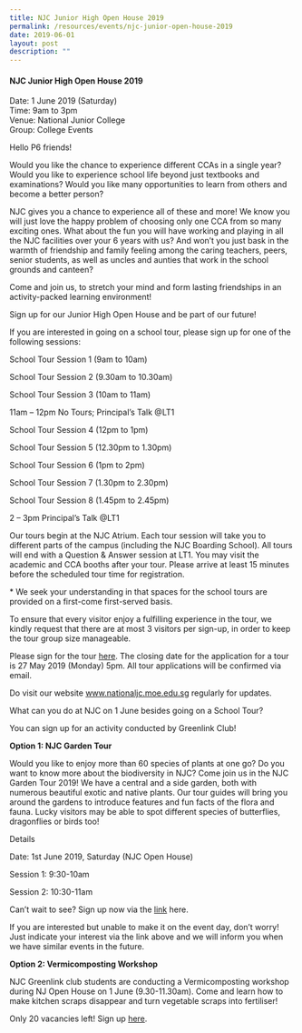 ```yaml
---
title: NJC Junior High Open House 2019
permalink: /resources/events/njc-junior-open-house-2019
date: 2019-06-01
layout: post
description: ""
---
```

#### NJC Junior High Open House 2019

Date: 1 June 2019 (Saturday)  
Time: 9am to 3pm  
Venue: National Junior College  
Group: College Events

Hello P6 friends!

Would you like the chance to experience different CCAs in a single year? Would you like to experience school life beyond just textbooks and examinations? Would you like many opportunities to learn from others and become a better person?

NJC gives you a chance to experience all of these and more! We know you will just love the happy problem of choosing only one CCA from so many exciting ones. What about the fun you will have working and playing in all the NJC facilities over your 6 years with us? And won’t you just bask in the warmth of friendship and family feeling among the caring teachers, peers, senior students, as well as uncles and aunties that work in the school grounds and canteen?

Come and join us, to stretch your mind and form lasting friendships in an activity-packed learning environment!

Sign up for our Junior High Open House and be part of our future!

If you are interested in going on a school tour, please sign up for one of the following sessions:

School Tour Session 1 (9am to 10am)

School Tour Session 2 (9.30am to 10.30am)

School Tour Session 3 (10am to 11am)

11am – 12pm No Tours; Principal’s Talk @LT1

School Tour Session 4 (12pm to 1pm)

School Tour Session 5 (12.30pm to 1.30pm)

School Tour Session 6 (1pm to 2pm)

School Tour Session 7 (1.30pm to 2.30pm)

School Tour Session 8 (1.45pm to 2.45pm)

2 – 3pm Principal’s Talk @LT1

Our tours begin at the NJC Atrium. Each tour session will take you to different parts of the campus (including the NJC Boarding School). All tours will end with a Question & Answer session at LT1. You may visit the academic and CCA booths after your tour. Please arrive at least 15 minutes before the scheduled tour time for registration.

\* We seek your understanding in that spaces for the school tours are provided on a first-come first-served basis.

To ensure that every visitor enjoy a fulfilling experience in the tour, we kindly request that there are at most 3 visitors per sign-up, in order to keep the tour group size manageable.

Please sign for the tour [here](https://form.gov.sg/#!/5cb6d4a474c6f40017f7f723). The closing date for the application for a tour is 27 May 2019 (Monday) 5pm. All tour applications will be confirmed via email.

Do visit our website www.nationaljc.moe.edu.sg regularly for updates.

What can you do at NJC on 1 June besides going on a School Tour?

You can sign up for an activity conducted by Greenlink Club!

**Option 1: NJC Garden Tour**

Would you like to enjoy more than 60 species of plants at one go? Do you want to know more about the biodiversity in NJC? Come join us in the NJC Garden Tour 2019! We have a central and a side garden, both with numerous beautiful exotic and native plants. Our tour guides will bring you around the gardens to introduce features and fun facts of the flora and fauna. Lucky visitors may be able to spot different species of butterflies, dragonflies or birds too!

Details

Date: 1st June 2019, Saturday (NJC Open House)

Session 1: 9:30-10am

Session 2: 10:30-11am

Can’t wait to see? Sign up now via the [link](http://tinyurl.com/y2yqpwrx) here.

If you are interested but unable to make it on the event day, don’t worry! Just indicate your interest via the link above and we will inform you when we have similar events in the future.

**Option 2: Vermicomposting Workshop**

NJC Greenlink club students are conducting a Vermicomposting workshop during NJ Open House on 1 June (9.30-11.30am). Come and learn how to make kitchen scraps disappear and turn vegetable scraps into fertiliser!

Only 20 vacancies left! Sign up [here](https://tinyurl.com/y355b74e).